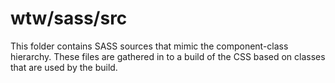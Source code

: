 # wtw/sass/src

This folder contains SASS sources that mimic the component-class hierarchy. These files
are gathered in to a build of the CSS based on classes that are used by the build.
